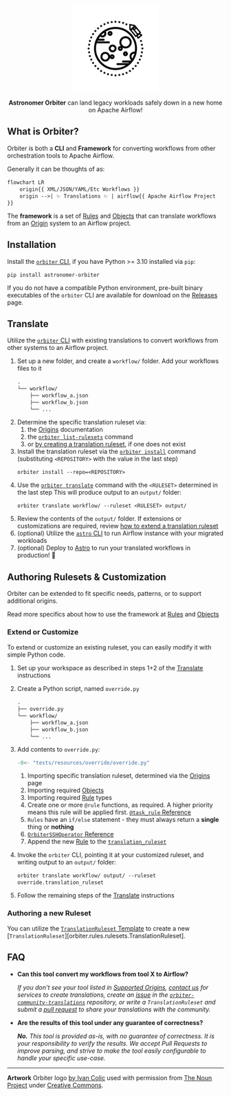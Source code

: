 <!--suppress HtmlDeprecatedAttribute -->
<p align="center">
  <img
    width="200px" height="200px"
    src="./orbiter.svg"
    alt="Logo of Spaceship Orbiting a Planet"
  />
</p>
<p align="center">
  <b>Astronomer Orbiter</b> can land legacy workloads safely down in a new home on Apache Airflow!
</p>

## What is Orbiter?
Orbiter is both a **CLI** and **Framework** for converting workflows
from other orchestration tools to Apache Airflow.

Generally it can be thoughts of as:
```mermaid
flowchart LR
    origin{{ XML/JSON/YAML/Etc Workflows }}
    origin -->| ✨ Translations ✨ | airflow{{ Apache Airflow Project }}
```
The **framework** is a set of [Rules](./Rules_and_Rulesets) and [Objects](./objects) that can translate workflows
from an [Origin](./origins) system to an Airflow project.

## Installation

Install the [`orbiter` CLI](./CLI), if you have Python >= 3.10 installed via `pip`:
```shell
pip install astronomer-orbiter
```
If you do not have a compatible Python environment, pre-built binary executables of the `orbiter` CLI
are available for download on the [Releases](https://github.com/astronomer/orbiter/releases) page.

## Translate
Utilize the [`orbiter` CLI](./cli) with existing translations to convert workflows
from other systems to an Airflow project.

1. Set up a new folder, and create a `workflow/` folder. Add your workflows files to it
    ```shell
    .
    └── workflow/
        ├── workflow_a.json
        ├── workflow_b.json
        └── ...
    ```
2. Determine the specific translation ruleset via:
    1. the [Origins](origins) documentation
    2. the [`orbiter list-rulesets`](./cli#list-rulesets) command
    3. or [by creating a translation ruleset](#authoring-rulesets-customization), if one does not exist
3. Install the translation ruleset via the [`orbiter install`](./cli#install) command (substituting `<REPOSITORY>` with the value in the last step)
    ```shell
    orbiter install --repo=<REPOSITORY>
    ```
4. Use the [`orbiter translate`](./cli#translate) command with the `<RULESET>` determined in the last step
   This will produce output to an `output/` folder:
    ```shell
    orbiter translate workflow/ --ruleset <RULESET> output/
    ```
5. Review the contents of the `output/` folder. If extensions or customizations are required, review
    [how to extend a translation ruleset](#extend-or-customize)
6. (optional) Utilize the [`astro` CLI](https://www.astronomer.io/docs/astro/cli/overview)
    to run Airflow instance with your migrated workloads
7. (optional) Deploy to [Astro](https://www.astronomer.io/try-astro/) to run your translated workflows in production! 🚀

## Authoring Rulesets & Customization
Orbiter can be extended to fit specific needs, patterns, or to support additional origins.

Read more specifics about how to use the framework at [Rules](./Rules_and_Rulesets) and [Objects](./objects)

### Extend or Customize
To extend or customize an existing ruleset, you can easily modify it with simple Python code.

1. Set up your workspace as described in steps 1+2 of the [Translate](#translate) instructions
2. Create a Python script, named `override.py`
    ```shell
    .
    ├── override.py
    └── workflow/
        ├── workflow_a.json
        ├── workflow_b.json
        └── ...
    ```
3. Add contents to `override.py`:
    ```python title="override.py" linenums="1"
    -8<- "tests/resources/override/override.py"
    ```
    1. Importing specific translation ruleset, determined via the [Origins](origins) page
    2. Importing required [Objects](./objects)
    3. Importing required [Rule](./Rules_and_Rulesets) types
    4. Create one or more `@rule` functions, as required. A higher priority means this rule will be applied first.
        [`@task_rule` Reference](./Rules_and_Rulesets/rules/#orbiter.rules.TaskRule)
    5. `Rules` have an `if/else` statement - they must always return a **single** thing or **nothing**
    6. [`OrbiterSSHOperator` Reference](./objects/Operators_and_Callbacks/operators/#orbiter.objects.operators.ssh.OrbiterSSHOperator)
    7. Append the new [Rule](./Rules_and_Rulesets)
       to the [`translation_ruleset`](./Rules_and_Rulesets/rulesets/#orbiter.rules.rulesets.TranslationRuleset)

4. Invoke the `orbiter` CLI, pointing it at your customized ruleset, and writing output to an `output/` folder:
    ```shell
    orbiter translate workflow/ output/ --ruleset override.translation_ruleset
    ```
5. Follow the remaining steps of the [Translate](#translate) instructions

### Authoring a new Ruleset

You can utilize the [`TranslationRuleset` Template](./Rules_and_Rulesets/template)
to create a new [`TranslationRuleset`][orbiter.rules.rulesets.TranslationRuleset].

## FAQ
- **Can this tool convert my workflows from tool X to Airflow?**

    _If you don't see your tool listed in [Supported Origins](./origins),
    [contact us](https://www.astronomer.io/contact/) for services to create translations,
    create an [issue](https://github.com/astronomer/orbiter-community-translations/issues/new/)
    in the [`orbiter-community-translations`](https://github.com/astronomer/orbiter-community-translations) repository, or write a `TranslationRuleset` and submit a
    [pull request](https://github.com/astronomer/orbiter-community-translations/pulls/)
    to share your translations with the community._

- **Are the results of this tool under any guarantee of correctness?**

    _**No.** This tool is provided as-is, with no guarantee of correctness.
    It is your responsibility to verify the results.
    We accept Pull Requests to improve parsing,
    and strive to make the tool easily configurable to handle your specific use-case._

---

**Artwork**
Orbiter logo [by Ivan Colic](https://thenounproject.com/Ivanisawesome/) used with permission
from [The Noun Project](https://thenounproject.com/icon/lunar-orbiter-196219/)
under [Creative Commons](https://creativecommons.org/licenses/by/3.0/us/legalcode).
